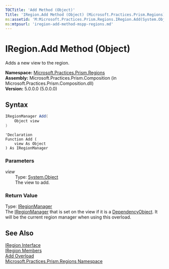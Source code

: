 ```yaml
---
TOCTitle: 'Add Method (Object)'
Title: 'IRegion.Add Method (Object) (Microsoft.Practices.Prism.Regions)'
ms:assetid: 'M:Microsoft.Practices.Prism.Regions.IRegion.Add(System.Object)'
ms:mtpsurl: 'iregion-add-method-mspp-regions.md'
---
```


# IRegion.Add Method (Object)

Adds a new view to the region.

**Namespace:** [Microsoft.Practices.Prism.Regions](/patterns-practices/reference/mspp-regions-namespace)  
**Assembly:** Microsoft.Practices.Prism.Composition (in Microsoft.Practices.Prism.Composition.dll)  
**Version:** 5.0.0.0 (5.0.0.0)

## Syntax

```C#
IRegionManager Add(
	Object view
)
```

```VB
'Declaration
Function Add ( 
	view As Object
) As IRegionManager
```

### Parameters

*view*  
&nbsp;&nbsp;&nbsp;&nbsp;&nbsp;&nbsp;&nbsp;&nbsp;Type: [System.Object](http://msdn.microsoft.com/en-us/library/e5kfa45b)  
&nbsp;&nbsp;&nbsp;&nbsp;&nbsp;&nbsp;&nbsp;&nbsp;The view to add.

### Return Value

Type: [IRegionManager](/patterns-practices/reference/iregionmanager-interface-mspp-regions)  
The [IRegionManager](/patterns-practices/reference/iregionmanager-interface-mspp-regions) that is set on the view if it is a [DependencyObject](http://msdn.microsoft.com/en-us/library/ms589309). It will be the current region manager when using this overload.

## See Also

[IRegion Interface](/patterns-practices/reference/iregion-interface-mspp-regions)  
[IRegion Members](/patterns-practices/reference/iregion-members-mspp-regions)  
[Add Overload](/patterns-practices/reference/iregion-add-method-mspp-regions)  
[Microsoft.Practices.Prism.Regions Namespace](/patterns-practices/reference/mspp-regions-namespace)  